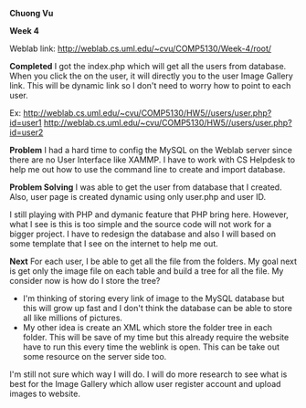 **Chuong Vu**

**Week 4**

Weblab link: http://weblab.cs.uml.edu/~cvu/COMP5130/Week-4/root/

**Completed**
I got the index.php which will get all the users from database. When you click the on the user, it will directly you to the user Image Gallery link. This will be dynamic link so I don't need to worry how to point to each user.

Ex: http://weblab.cs.uml.edu/~cvu/COMP5130/HW5//users/user.php?id=user1 http://weblab.cs.uml.edu/~cvu/COMP5130/HW5//users/user.php?id=user2


**Problem**
I had a hard time to config the MySQL on the Weblab server since there are no User Interface like XAMMP. I have to work with CS Helpdesk to help me out how to use the command line to create and import database.


**Problem Solving**
I was able to get the user from database that I created. Also, user page is created dynamic using only user.php and user ID.

I still playing with PHP and dymanic feature that PHP bring here. However, what I see is this is too simple and the source code will not work for a bigger project. I have to redesign the database and also I will based on some template that I see on the internet to help me out.

**Next**
For each user, I be able to get all the file from the folders. My goal next is get only the image file on each table and build a tree for all the file. My consider now is how do I store the tree?

- I'm thinking of storing every link of image to the MySQL database but this will grow up fast and I don't think the database can be able to store all like millions of pictures.
- My other idea is create an XML which store the folder tree in each folder. This will be save of my time but this already require the website have to run this every time the weblink is open. This can be take out some resource on the server side too.

I'm still not sure which way I will do. I will do more research to see what is best for the Image Gallery which allow user register account and upload images to website.